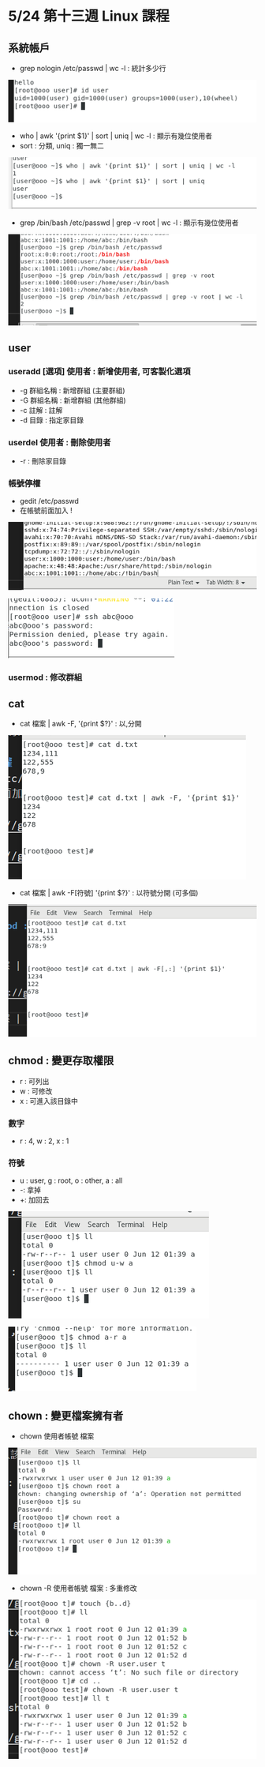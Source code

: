 # 5/24 第十三週 Linux 課程

## 系統帳戶
* grep nologin /etc/passwd | wc -l : 統計多少行

![](https://github.com/yucing/linux/blob/main/picture/user.png)

* who | awk '{print $1}' | sort | uniq | wc -l : 顯示有幾位使用者
* sort : 分類, uniq : 獨一無二

![](https://github.com/yucing/linux/blob/main/picture/who1.png)

* grep /bin/bash /etc/passwd | grep -v root | wc -l : 顯示有幾位使用者

![](https://github.com/yucing/linux/blob/main/picture/grep23.png)

## user
### useradd [選項] 使用者 : 新增使用者, 可客製化選項
* -g 群組名稱 : 新增群組 (主要群組)
* -G 群組名稱 : 新增群組 (其他群組)
* -c 註解 : 註解
* -d 目錄 : 指定家目錄

### userdel 使用者 : 刪除使用者
* -r : 刪除家目錄

### 帳號停權
* gedit /etc/passwd
* 在帳號前面加入 !

![](https://github.com/yucing/linux/blob/main/picture/user2.png)

![](https://github.com/yucing/linux/blob/main/picture/user3.png)

### usermod : 修改群組

## cat
* cat 檔案 | awk -F, '{print $?}' : 以,分開

![](https://github.com/yucing/linux/blob/main/picture/cat3.png)

* cat 檔案 | awk -F[符號] '{print $?}' : 以符號分開 (可多個)

![](https://github.com/yucing/linux/blob/main/picture/cat4.png)

## chmod : 變更存取權限
* r : 可列出
* w : 可修改
* x : 可進入該目錄中
### 數字
* r : 4, w : 2, x : 1

### 符號
* u : user, g : root, o : other, a : all
* -: 拿掉
* +: 加回去

![](https://github.com/yucing/linux/blob/main/picture/ll3.png)

![](https://github.com/yucing/linux/blob/main/picture/ll4.png)

## chown : 變更檔案擁有者
* chown 使用者帳號 檔案

![](https://github.com/yucing/linux/blob/main/picture/chown.png)

* chown -R 使用者帳號 檔案 : 多重修改

![](https://github.com/yucing/linux/blob/main/picture/chown2.png)